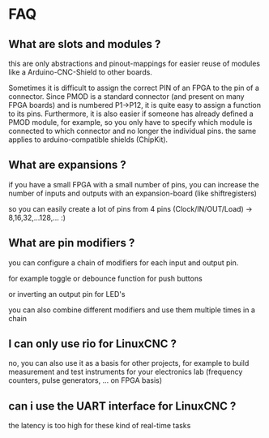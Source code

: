 # FAQ

## What are slots and modules ?

this are only abstractions and pinout-mappings for easier reuse of modules like a Arduino-CNC-Shield to other boards.

Sometimes it is difficult to assign the correct PIN of an FPGA to the pin of a connector.
Since PMOD is a standard connector (and present on many FPGA boards) and is numbered P1->P12, it is quite easy to assign a function to its pins.
Furthermore, it is also easier if someone has already defined a PMOD module, for example, so you only have to specify which module is connected to which connector and no longer the individual pins.
the same applies to arduino-compatible shields (ChipKit).

## What are expansions ?
if you have a small FPGA with a small number of pins, you can increase the number of inputs and outputs with an expansion-board (like shiftregisters)

so you can easily create a lot of pins from 4 pins (Clock/IN/OUT/Load) -> 8,16,32,...128,... :)


## What are pin modifiers ?

you can configure a chain of modifiers for each input and output pin.

for example toggle or debounce function for push buttons

or inverting an output pin for LED's

you can also combine different modifiers and use them multiple times in a chain


## I can only use rio for LinuxCNC ?

no, you can also use it as a basis for other projects,
for example to build measurement and test instruments for your electronics lab (frequency counters, pulse generators, ... on FPGA basis)


## can i use the UART interface for LinuxCNC ?

the latency is too high for these kind of real-time tasks
